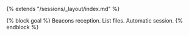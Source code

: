 {% extends "/sessions/_layout/index.md" %}

{% block goal %}
Beacons reception. List files. Automatic session.
{% endblock %}
